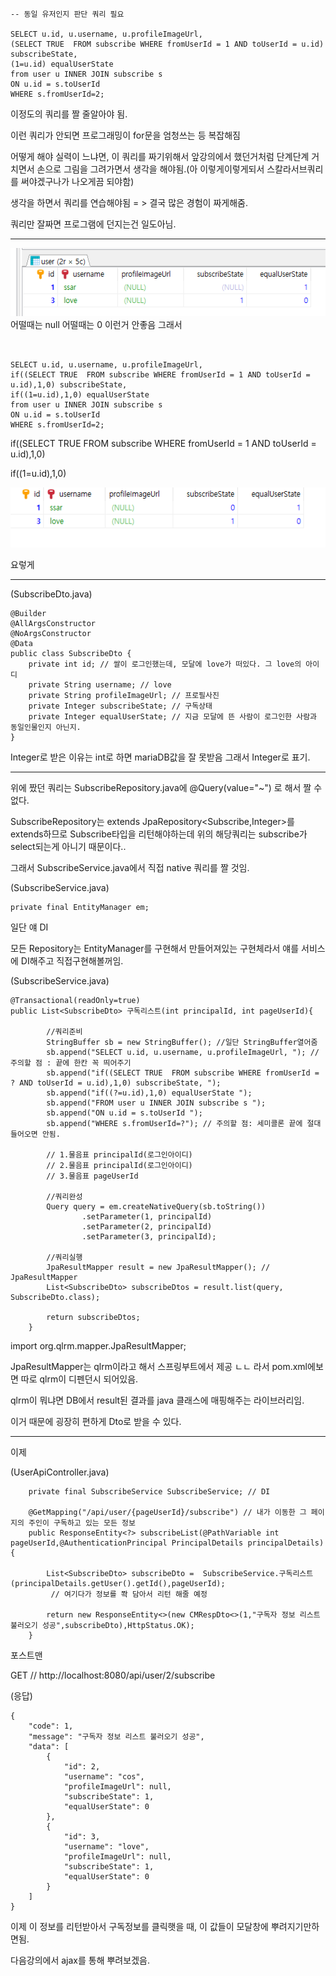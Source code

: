 ```
-- 동일 유저인지 판단 쿼리 필요

SELECT u.id, u.username, u.profileImageUrl,
(SELECT TRUE  FROM subscribe WHERE fromUserId = 1 AND toUserId = u.id) subscribeState,
(1=u.id) equalUserState
from user u INNER JOIN subscribe s
ON u.id = s.toUserId
WHERE s.fromUserId=2;

```

이정도의 쿼리를 짤 줄알아야 됨.

이런 쿼리가 안되면 프로그래밍이 for문을 엄청쓰는 등 복잡해짐

어떻게 해야 실력이 느냐면, 이 쿼리를 짜기위해서 앞강의에서 했던거처럼 단계단계 거치면서 손으로 그림을 그려가면서 생각을 해야됨.(아 이렇게이렇게되서 스칼라서브쿼리를 써야겠구나가 나오게끔 되야함)

생각을 하면서 쿼리를 연습해야됨 = > 결국 많은 경험이 짜게해줌.

쿼리만 잘짜면 프로그램에 던지는건 일도아님.

---

![Visual Studio Code](/img/null.png)
어떨때는 null 어떨때는 0 이런거 안좋음 그래서

```


SELECT u.id, u.username, u.profileImageUrl,
if((SELECT TRUE  FROM subscribe WHERE fromUserId = 1 AND toUserId = u.id),1,0) subscribeState,
if((1=u.id),1,0) equalUserState
from user u INNER JOIN subscribe s
ON u.id = s.toUserId
WHERE s.fromUserId=2;
```

if((SELECT TRUE FROM subscribe WHERE fromUserId = 1 AND toUserId = u.id),1,0)

if((1=u.id),1,0)

![Visual Studio Code](/img/01.png)

요렇게

---

(SubscribeDto.java)

```
@Builder
@AllArgsConstructor
@NoArgsConstructor
@Data
public class SubscribeDto {
	private int id; // 쌀이 로그인했는데, 모달에 love가 떠있다. 그 love의 아이디
	private String username; // love
	private String profileImageUrl; // 프로필사진
	private Integer subscribeState; // 구독상태
	private Integer equalUserState; // 지금 모달에 뜬 사람이 로그인한 사람과 동일인물인지 아닌지.
}

```

Integer로 받은 이유는 int로 하면 mariaDB값을 잘 못받음 그래서 Integer로 표기.

---

위에 짰던 쿼리는 SubscribeRepository.java에 @Query(value="~") 로 해서 짤 수없다.

SubscribeRepository는 extends JpaRepository<Subscribe,Integer>를 extends하므로 Subscribe타입을 리턴해야하는데 위의 해당쿼리는 subscribe가 select되는게 아니기 때문이다..

그래서 SubscribeService.java에서 직접 native 쿼리를 짤 것임.

(SubscribeService.java)

```
private final EntityManager em;
```

일단 얘 DI

모든 Repository는 EntityManager를 구현해서 만들어져있는 구현체라서 얘를 서비스에 DI해주고 직접구현해볼꺼임.

(SubscribeService.java)

```
@Transactional(readOnly=true)
public List<SubscribeDto> 구독리스트(int principalId, int pageUserId){

		//쿼리준비
		StringBuffer sb = new StringBuffer(); //일단 StringBuffer열어줌
		sb.append("SELECT u.id, u.username, u.profileImageUrl, "); //주의할 점 : 끝에 한칸 꼭 띄어주기
		sb.append("if((SELECT TRUE  FROM subscribe WHERE fromUserId = ? AND toUserId = u.id),1,0) subscribeState, ");
		sb.append("if((?=u.id),1,0) equalUserState ");
		sb.append("FROM user u INNER JOIN subscribe s ");
		sb.append("ON u.id = s.toUserId ");
		sb.append("WHERE s.fromUserId=?"); // 주의할 점: 세미콜론 끝에 절대들어오면 안됨.

		// 1.물음표 principalId(로그인아이디)
		// 2.물음표 principalId(로그인아이디)
		// 3.물음표 pageUserId

		//쿼리완성
		Query query = em.createNativeQuery(sb.toString())
				.setParameter(1, principalId)
				.setParameter(2, principalId)
				.setParameter(3, principalId);

		//쿼리실행
		JpaResultMapper result = new JpaResultMapper(); // JpaResultMapper
		List<SubscribeDto> subscribeDtos = result.list(query, SubscribeDto.class);

		return subscribeDtos;
	}
```

import org.qlrm.mapper.JpaResultMapper;

JpaResultMapper는 qlrm이라고 해서 스프링부트에서 제공 ㄴㄴ 라서 pom.xml에보면 따로 qlrm이 디펜던시 되어있음.

qlrm이 뭐냐면 DB에서 result된 결과를 java 클래스에 매핑해주는 라이브러리임.

이거 때문에 굉장히 편하게 Dto로 받을 수 있다.

---

이제

(UserApiController.java)

```
	private final SubscribeService SubscribeService; // DI

	@GetMapping("/api/user/{pageUserId}/subscribe") // 내가 이동한 그 페이지의 주인이 구독하고 있는 모든 정보
	public ResponseEntity<?> subscribeList(@PathVariable int pageUserId,@AuthenticationPrincipal PrincipalDetails principalDetails){

		List<SubscribeDto> subscribeDto =  SubscribeService.구독리스트(principalDetails.getUser().getId(),pageUserId);
         // 여기다가 정보를 쫙 담아서 리턴 해줄 예정

		return new ResponseEntity<>(new CMRespDto<>(1,"구독자 정보 리스트 불러오기 성공",subscribeDto),HttpStatus.OK);
	}
```

포스트맨

GET // http://localhost:8080/api/user/2/subscribe

(응답)

```
{
    "code": 1,
    "message": "구독자 정보 리스트 불러오기 성공",
    "data": [
        {
            "id": 2,
            "username": "cos",
            "profileImageUrl": null,
            "subscribeState": 1,
            "equalUserState": 0
        },
        {
            "id": 3,
            "username": "love",
            "profileImageUrl": null,
            "subscribeState": 1,
            "equalUserState": 0
        }
    ]
}
```

이제 이 정보를 리턴받아서 구독정보를 클릭햇을 때, 이 값들이 모달창에 뿌려지기만하면됨.

다음강의에서 ajax를 통해 뿌려보겠음.
